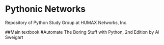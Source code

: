 # Pythonic Networks

Repository of Python Study Group at HUMAX Networks, Inc.

##Main textbook
#Automate The Boring Stuff with Python, 2nd Edition by Al Sweigart
